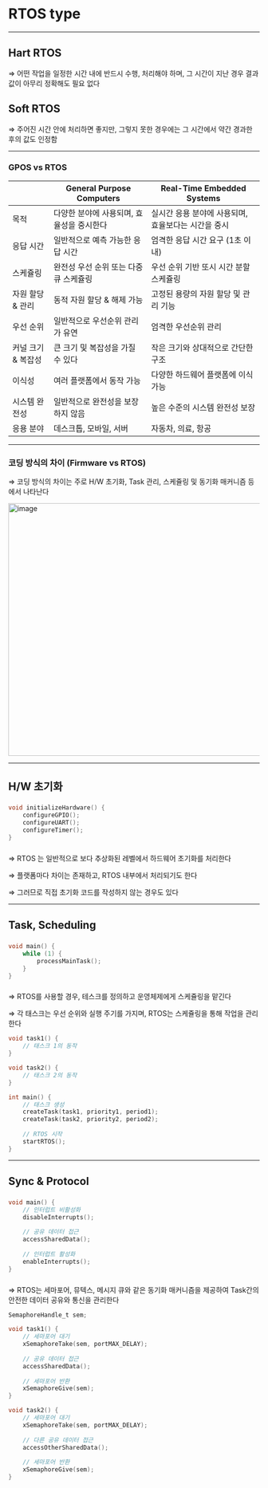# RTOS type

---

## Hart RTOS

⇒ 어떤 작업을 일정한 시간 내에 반드시 수행, 처리해야 하며, 그 시간이 지난 경우 결과 값이 아무리 정확해도 필요 없다

## Soft RTOS

⇒ 주어진 시간 안에 처리하면 좋지만, 그렇지 못한 경우에는 그 시간에서 약간 경과한 후의 값도 인정함

---

### GPOS vs RTOS

|  | General Purpose Computers | Real-Time Embedded Systems |
| --- | --- | --- |
| 목적 | 다양한 분야에 사용되며, 효율성을 중시한다 | 실시간 응용 분야에 사용되며, 효율보다는 시간을 중시 |
| 응답 시간 | 일반적으로 예측 가능한 응답 시간 | 엄격한 응답 시간 요구 (1초 이내) |
| 스케쥴링 | 완전성 우선 순위 또는 다중 큐 스케쥴링 | 우선 순위 기반 또시 시간 분할 스케쥴링  |
| 자원 할당 & 관리 | 동적 자원 할당 & 해제 가능 | 고정된 용량의 자원 할당 및 관리 기능 |
| 우선 순위 | 일반적으로 우선순위 관리가 유연 | 엄격한 우선순위 관리 |
| 커널 크기 & 복잡성 | 큰 크기 및 복잡성을 가질 수 있다 | 작은 크기와 상대적으로 간단한 구조 |
| 이식성 | 여러 플랫폼에서 동작 가능 | 다양한 하드웨어 플랫폼에 이식 가능 |
| 시스템 완전성 | 일반적으로 완전성을 보장하지 않음 | 높은 수준의 시스템 완전성 보장 |
| 응용 분야 | 데스크톱, 모바일, 서버 | 자동차, 의료, 항공 |

---

### 코딩 방식의 차이 (Firmware vs RTOS)

⇒ 코딩 방식의 차이는 주로 H/W 초기화, Task 관리, 스케쥴링 및 동기화 매커니즘 등에서 나타난다

<img width="949" height="507" alt="image" src="https://github.com/user-attachments/assets/c70a170a-bae7-42d6-a65b-2e70c30a3115" />

---

## H/W 초기화

### <Firmware>

```c
void initializeHardware() {
	configureGPIO();
	configureUART();
	configureTimer();
}
```

### <RTOS>

⇒ RTOS 는 일반적으로 보다 추상화된 레벨에서 하드웨어 초기화를 처리한다

⇒ 플랫폼마다 차이는 존재하고, RTOS 내부에서 처리되기도 한다

⇒ 그러므로 직접 초기화 코드를 작성하지 않는 경우도 있다

---

## Task, Scheduling

### <Firmware>

```c
void main() {
	while (1) {
		processMainTask();
	}
}
```

### <RTOS>

⇒ RTOS를 사용할 경우, 테스크를 정의하고 운영체제에게 스케쥴링을 맡긴다

⇒ 각 태스크는 우선 순위와 실행 주기를 가지며, RTOS는 스케쥴링을 통해 작업을 관리한다

```c
void task1() {
    // 태스크 1의 동작
}

void task2() {
    // 태스크 2의 동작
}

int main() {
    // 태스크 생성
    createTask(task1, priority1, period1);
    createTask(task2, priority2, period2);
    
    // RTOS 시작
    startRTOS();
}
```

---

## Sync & Protocol

### <Firmware>

```c
void main() {
    // 인터럽트 비활성화
    disableInterrupts();
    
    // 공유 데이터 접근
    accessSharedData();
    
    // 인터럽트 활성화
    enableInterrupts();
}
```

### <RTOS>

⇒ RTOS는 세마포어, 뮤텍스, 메시지 큐와 같은 동기화 매커니즘을 제공하여 Task간의 안전한 데이터 공유와 통신을 관리한다

```c
SemaphoreHandle_t sem;

void task1() {
    // 세마포어 대기
    xSemaphoreTake(sem, portMAX_DELAY);
    
    // 공유 데이터 접근
    accessSharedData();
    
    // 세마포어 반환
    xSemaphoreGive(sem);
}

void task2() {
    // 세마포어 대기
    xSemaphoreTake(sem, portMAX_DELAY);
    
    // 다른 공유 데이터 접근
    accessOtherSharedData();
    
    // 세마포어 반환
    xSemaphoreGive(sem);
}
```
